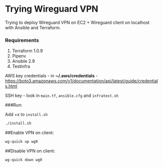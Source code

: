 # Trying Wireguard VPN

Trying to deploy Wireguard VPN on EC2 + Wireguard client on localhost with Ansible and Terraform.

### Requirements
1. Terraform 1.0.9
2. Pipenv
3. Ansible 2.9
4. Testinfra

AWS key credentials - in **~/.aws/credentials** - https://boto3.amazonaws.com/v1/documentation/api/latest/guide/credentials.html


SSH key - look in `main.tf`, `ansible.cfg` and `infratest.sh`

###Run:

Add +x to `install.sh`

```bash
./install.sh
```

##Enable VPN on client:
```bash
wg-quick up wg0
```

##Disable VPN on client:
```bash
wg-quick down wg0
```
